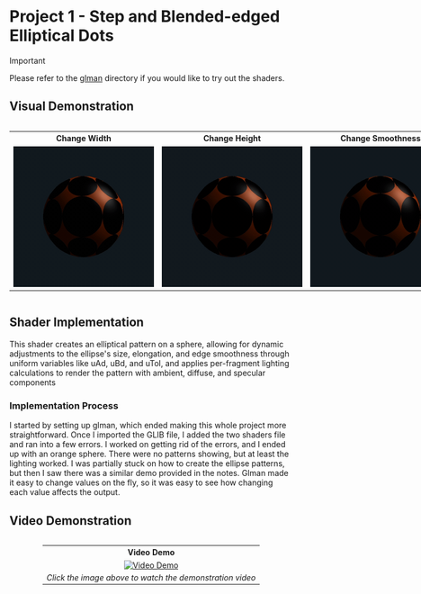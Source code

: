 # Project 1 - Step and Blended-edged Elliptical Dots

> [!IMPORTANT]
> Please refer to the [glman](./glman) directory if you would like to try out the shaders.

## Visual Demonstration

<div style="overflow-x: auto; margin: 0 auto; display: table;">
  <table>
    <tr>
      <th style="min-width: 250px; text-align: center">Change Width</th>
      <th style="min-width: 250px; text-align: center">Change Height</th>
      <th style="min-width: 250px; text-align: center">Change Smoothness</th>
    </tr>
    <tr>
      <td align="center"><img src="https://github.com/johnklucinec/Computer-Graphics-Shaders/blob/main/.images/width.gif?raw=true" width="250"></td>
      <td align="center"><img src="https://github.com/johnklucinec/Computer-Graphics-Shaders/blob/main/.images/height.gif?raw=true" width="250"></td>
      <td align="center"><img src="https://github.com/johnklucinec/Computer-Graphics-Shaders/blob/main/.images/blur.gif?raw=true" width="250"></td>
    </tr>
  </table>
</div>

## Shader Implementation

This shader creates an elliptical pattern on a sphere, allowing for dynamic adjustments to the ellipse's size, elongation, and edge smoothness through uniform variables like uAd, uBd, and uTol, and applies per-fragment lighting calculations to render the pattern with ambient, diffuse, and specular components

### Implementation Process

I started by setting up glman, which ended making this whole project more straightforward. Once I
imported the GLIB file, I added the two shaders file and ran into a few errors. I worked on getting rid of the
errors, and I ended up with an orange sphere. There were no patterns showing, but at least the lighting
worked. I was partially stuck on how to create the ellipse patterns, but then I saw there was a similar
demo provided in the notes. Glman made it easy to change values on the fly, so it was easy to see how
changing each value affects the output.

## Video Demonstration

<div style="overflow-x: auto; margin: 0 auto; display: table;">
  <table>
    <tr>
      <th style="min-width: 250px; text-align: center">Video Demo</th>
    </tr>
    <tr>
      <td align="center">
        <a href="https://www.youtube.com/watch?v=QmyBkErh0g0">
          <img src="https://img.youtube.com/vi/QmyBkErh0g0/0.jpg" width="250" alt="Video Demo">
        </a>
      </td>
    </tr>
    <tr>
      <td align="center"><i>Click the image above to watch the demonstration video</i></td>
    </tr>
  </table>
</div>

